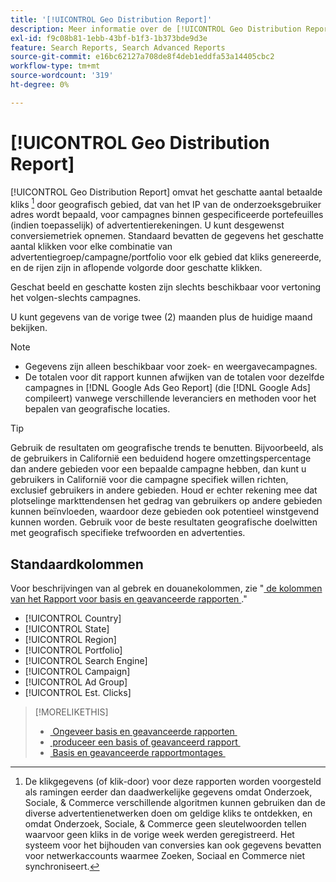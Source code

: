 ```yaml
---
title: '[!UICONTROL Geo Distribution Report]'
description: Meer informatie over de [!UICONTROL Geo Distribution Report] .
exl-id: f9c08b81-1ebb-43bf-b1f3-1b373bde9d3e
feature: Search Reports, Search Advanced Reports
source-git-commit: e16bc62127a708de8f4deb1eddfa53a14405cbc2
workflow-type: tm+mt
source-wordcount: '319'
ht-degree: 0%

---
```


# [!UICONTROL Geo Distribution Report]

[!UICONTROL Geo Distribution Report] omvat het geschatte aantal betaalde kliks [^1 ] door geografisch gebied, dat van het IP van de onderzoeksgebruiker adres wordt bepaald, voor campagnes binnen gespecificeerde portefeuilles (indien toepasselijk) of advertentierekeningen. U kunt desgewenst conversiemetriek opnemen. Standaard bevatten de gegevens het geschatte aantal klikken voor elke combinatie van advertentiegroep/campagne/portfolio voor elk gebied dat kliks genereerde, en de rijen zijn in aflopende volgorde door geschatte klikken.

Geschat beeld en geschatte kosten zijn slechts beschikbaar voor vertoning het volgen-slechts campagnes.

U kunt gegevens van de vorige twee (2) maanden plus de huidige maand bekijken.

>[!NOTE]
>
>* Gegevens zijn alleen beschikbaar voor zoek- en weergavecampagnes.
>* De totalen voor dit rapport kunnen afwijken van de totalen voor dezelfde campagnes in [!DNL Google Ads Geo Report] (die [!DNL Google Ads] compileert) vanwege verschillende leveranciers en methoden voor het bepalen van geografische locaties.

>[!TIP]
>
>Gebruik de resultaten om geografische trends te benutten. Bijvoorbeeld, als de gebruikers in Californië een beduidend hogere omzettingspercentage dan andere gebieden voor een bepaalde campagne hebben, dan kunt u gebruikers in Californië voor die campagne specifiek willen richten, exclusief gebruikers in andere gebieden. Houd er echter rekening mee dat plotselinge markttendensen het gedrag van gebruikers op andere gebieden kunnen beïnvloeden, waardoor deze gebieden ook potentieel winstgevend kunnen worden. Gebruik voor de beste resultaten geografische doelwitten met geografisch specifieke trefwoorden en advertenties.

[^1 ]: De klikgegevens (of klik-door) voor deze rapporten worden voorgesteld als ramingen eerder dan daadwerkelijke gegevens omdat Onderzoek, Sociale, &amp; Commerce verschillende algoritmen kunnen gebruiken dan de diverse advertentienetwerken doen om geldige kliks te ontdekken, en omdat Onderzoek, Sociale, &amp; Commerce geen sleutelwoorden tellen waarvoor geen kliks in de vorige week werden geregistreerd. Het systeem voor het bijhouden van conversies kan ook gegevens bevatten voor netwerkaccounts waarmee Zoeken, Sociaal en Commerce niet synchroniseert.

## Standaardkolommen

Voor beschrijvingen van al gebrek en douanekolommen, zie &quot;[&#x200B; de kolommen van het Rapport voor basis en geavanceerde rapporten &#x200B;](basic-advanced-report-columns.md).&quot;

* [!UICONTROL Country]
* [!UICONTROL State]
* [!UICONTROL Region]
* [!UICONTROL Portfolio]
* [!UICONTROL Search Engine]
* [!UICONTROL Campaign]
* [!UICONTROL Ad Group]
* [!UICONTROL Est. Clicks]

>[!MORELIKETHIS]
>
>* [&#x200B; Ongeveer basis en geavanceerde rapporten &#x200B;](basic-advanced-report-about.md)
>* [&#x200B; produceer een basis of geavanceerd rapport &#x200B;](basic-advanced-report-generate.md)
>* [&#x200B; Basis en geavanceerde rapportmontages &#x200B;](basic-advanced-report-settings.md)
